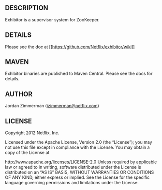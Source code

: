 ## DESCRIPTION
Exhibitor is a supervisor system for ZooKeeper.

## DETAILS

Please see the doc at [[https://github.com/Netflix/exhibitor/wiki]]

## MAVEN

Exhibitor binaries are published to Maven Central. Please see the docs for details.

## AUTHOR

Jordan Zimmerman (jzimmerman@netflix.com)

## LICENSE

Copyright 2012 Netflix, Inc.

Licensed under the Apache License, Version 2.0 (the “License”); you may not use this file except in
compliance with the License. You may obtain a copy of the License at

http://www.apache.org/licenses/LICENSE-2.0
Unless required by applicable law or agreed to in writing, software distributed under the License is
distributed on an “AS IS” BASIS, WITHOUT WARRANTIES OR CONDITIONS OF ANY KIND, either express or
implied. See the License for the specific language governing permissions and limitations under the
License.
